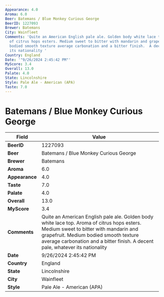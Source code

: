 ```yaml
---
Appearance: 4.0
Aroma: 6.0
Beer: Batemans / Blue Monkey Curious George
BeerID: 1227093
Brewer: Batemans
City: Wainfleet
Comments: 'Quite an American English pale ale. Golden body white lace top.  Aroma
  of citrus hops esters. Medium sweet to bitter with mandarin and grapefruit.  Medium
  bodied smooth texture average carbonation and a bitter finish.  A decent pale, whatever
  its nationality '
Country: England
Date: '"9/26/2024 2:45:42 PM"'
MyScore: 3.4
Overall: 13.0
Palate: 4.0
State: Lincolnshire
Style: Pale Ale - American (APA)
Taste: 7.0
---
```


# Batemans / Blue Monkey Curious George

| Field         | Value |
|---------------|-------|
| **BeerID** | 1227093 |
| **Beer** | Batemans / Blue Monkey Curious George |
| **Brewer** | Batemans |
| **Aroma** | 6.0 |
| **Appearance** | 4.0 |
| **Taste** | 7.0 |
| **Palate** | 4.0 |
| **Overall** | 13.0 |
| **MyScore** | 3.4 |
| **Comments** | Quite an American English pale ale. Golden body white lace top.  Aroma of citrus hops esters. Medium sweet to bitter with mandarin and grapefruit.  Medium bodied smooth texture average carbonation and a bitter finish.  A decent pale, whatever its nationality  |
| **Date** | 9/26/2024 2:45:42 PM |
| **Country** | England |
| **State** | Lincolnshire |
| **City** | Wainfleet |
| **Style** | Pale Ale - American (APA) |
